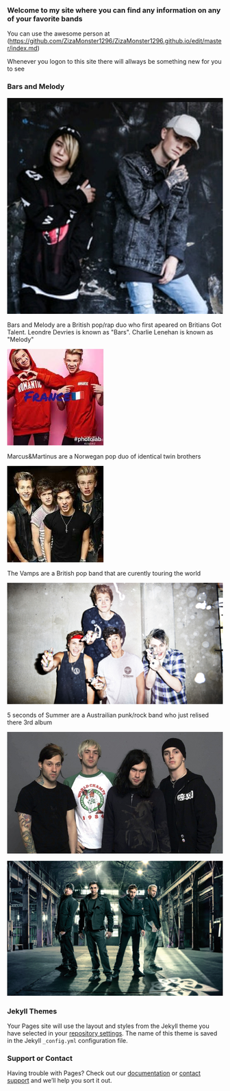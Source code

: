 ### Welcome to my site where you can find any information on any of your favorite bands

You can use the awesome person at (https://github.com/ZizaMonster1296/ZizaMonster1296.github.io/edit/master/index.md) 

Whenever you logon to this site there will allways be something new for you to see

### Bars and Melody
[<img src="27879840_156810825116304_4833839718594510848_n.jpg" alt="hi" class="inline"/>](BarsAndMelody.md)

Bars and Melody are a British pop/rap duo who first apeared on Britians Got Talent. Leondre Devries is known as "Bars". Charlie Lenehan is known as "Melody"


[<img src="/images.jpeg" alt="hi" class="inline"/>](MarcusAndMartinus.md)

Marcus&Martinus are a Norwegan pop duo of identical twin brothers



[<img src="/download.jpeg" alt="hi" class="inline"/>](TheVamps.md)

The Vamps are a British pop band that are curently touring the world


[<img src="/f99cfb8b80456902e3f9385d3a948e4c.jpg" alt="hi" class="inline"/>](5SecondsofSummer.md)

5 seconds of Summer are a Austrailian punk/rock band who just relised there 3rd album


[<img src="/The-Used-main.jpg" alt="hi" class="inline"/>](TheUsed.md)

[<img src="/Breaking-Benjamin.jpg" alt="hi" class="inline"/>](BreakingBenjamin.md)

### Jekyll Themes

Your Pages site will use the layout and styles from the Jekyll theme you have selected in your [repository settings](https://github.com/ZizaMonster1296/ZizaMonster1296.github.io/settings). The name of this theme is saved in the Jekyll `_config.yml` configuration file.

### Support or Contact

Having trouble with Pages? Check out our [documentation](https://help.github.com/categories/github-pages-basics/) or [contact support](https://github.com/contact) and we’ll help you sort it out. 
